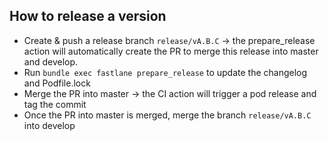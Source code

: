 
## How to release a version

- Create & push a release branch `release/vA.B.C` -> the prepare_release action will automatically create the PR to merge this release into master and develop.
- Run `bundle exec fastlane prepare_release` to update the changelog and Podfile.lock
- Merge the PR into master -> the CI action will trigger a pod release and tag the commit
- Once the PR into master is merged, merge the branch `release/vA.B.C` into develop
